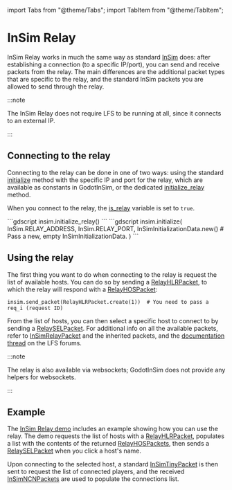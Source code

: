 import Tabs from "@theme/Tabs";
import TabItem from "@theme/TabItem";

# InSim Relay

InSim Relay works in much the same way as standard [InSim](./insim) does: after establishing a
connection (to a specific IP/port), you can send and receive packets from the relay. The main
differences are the additional packet types that are specific to the relay, and the standard InSim
packets you are allowed to send through the relay.

:::note

The InSim Relay does not require LFS to be running at all, since it connects to an external IP.

:::

## Connecting to the relay

Connecting to the relay can be done in one of two ways: using the standard
[initialize](../../class_ref/InSim#class_InSim_method_initialize) method with the specific IP
and port for the relay, which are available as constants in GodotInSim, or the dedicated
[initialize_relay](../../class_ref/InSim#class_InSim_method_initialize_relay) method.

When you connect to the relay, the [is_relay](../../class_ref/InSim#class_InSim_member_is_relay) variable is set to `true`.

<Tabs>
	<TabItem value="initialize_relay" label="initialize_relay" default>
```gdscript
insim.initialize_relay()
```
	</TabItem>
	<TabItem value="initialize" label="initialize">
```gdscript
insim.initialize(
	InSim.RELAY_ADDRESS,
	InSim.RELAY_PORT,
	InSimInitializationData.new()  # Pass a new, empty InSimInitializationData.
)
```
	</TabItem>
</Tabs>

## Using the relay

The first thing you want to do when connecting to the relay is request the list of available hosts.
You can do so by sending a [RelayHLRPacket](../../class_ref/RelayHLRPacket), to which the relay will
respond with a [RelayHOSPacket](../../class_ref/RelayHOSPacket):

```gdscript
insim.send_packet(RelayHLRPacket.create(1))  # You need to pass a req_i (request ID)
```

From the list of hosts, you can then select a specific host to connect to by sending a
[RelaySELPacket](../../class_ref/RelaySELPacket). For additional info on all the available packets,
refer to [InSimRelayPacket](../../class_ref/InSimRelayPacket) and the inherited packets, and the
[documentation thread](https://www.lfs.net/forum/thread/30740) on the LFS forums.

:::note

The relay is also available via websockets; GodotInSim does not provide any helpers for websockets.

:::

## Example

The [InSim Relay demo](../demos/relay/demo_relay) includes an example showing how you can use the
relay. The demo requests the list of hosts with a [RelayHLRPacket](../../class_ref/RelayHLRPacket),
populates a list with the contents of the returned [RelayHOSPackets](../../class_ref/RelayHOSPacket),
then sends a [RelaySELPacket](../../class_ref/RelaySELPacket) when you click a host's name.

Upon connecting to the selected host, a standard [InSimTinyPacket](../../class_ref/InSimTinyPacket)
is then sent to request the list of connected players, and the received
[InSimNCNPackets](../../class_ref/InSimNCNPacket) are used to populate the connections list.
